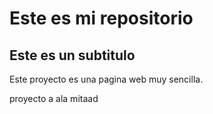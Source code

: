 # Este es mi repositorio
## Este es un subtitulo
Este proyecto es una pagina web muy sencilla.

proyecto a ala mitaad